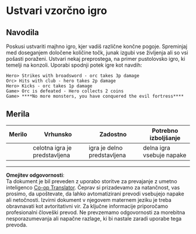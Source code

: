 <!--
CO_OP_TRANSLATOR_METADATA:
{
  "original_hash": "24201cf428c7edba1ccec2a78a0dd8f8",
  "translation_date": "2025-08-27T22:33:53+00:00",
  "source_file": "6-space-game/6-end-condition/assignment.md",
  "language_code": "sl"
}
-->
# Ustvari vzorčno igro

## Navodila

Poskusi ustvariti majhno igro, kjer vadiš različne končne pogoje. Spreminjaj med doseganjem določene količine točk, junak izgubi vse življenja ali so vsi pošasti poraženi. Ustvari nekaj preprostega, na primer pustolovsko igro, ki temelji na konzoli. Uporabi spodnji potek igre kot navdih:

```
Hero> Strikes with broadsword - orc takes 3p damage
Orc> Hits with club - hero takes 2p damage
Hero> Kicks - orc takes 1p damage
Game> Orc is defeated - Hero collects 2 coins
Game> ****No more monsters, you have conquered the evil fortress****
```

## Merila

| Merilo  | Vrhunsko               | Zadostno                   | Potrebno izboljšanje       |
| -------- | ---------------------- | --------------------------- | -------------------------- |
|          | celotna igra je predstavljena | igra je delno predstavljena | delna igra vsebuje napake |

---

**Omejitev odgovornosti**:  
Ta dokument je bil preveden z uporabo storitve za prevajanje z umetno inteligenco [Co-op Translator](https://github.com/Azure/co-op-translator). Čeprav si prizadevamo za natančnost, vas prosimo, da upoštevate, da lahko avtomatizirani prevodi vsebujejo napake ali netočnosti. Izvirni dokument v njegovem maternem jeziku je treba obravnavati kot avtoritativni vir. Za ključne informacije priporočamo profesionalni človeški prevod. Ne prevzemamo odgovornosti za morebitna nesporazumevanja ali napačne razlage, ki bi nastale zaradi uporabe tega prevoda.
